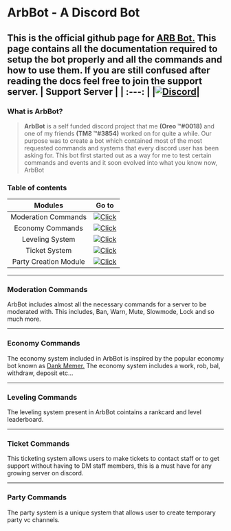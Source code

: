 # **ArbBot - A Discord Bot** 
This is the official github page for [ARB Bot.](https://discord.com/oauth2/authorize?client_id=659980150946922497&scope=bot&permissions=8586788087) This page contains all the documentation required to setup the bot properly and all the commands and how to use them. If you are still confused after reading the docs feel free to join the support server.
| Support Server |
| :---: |
|[![Discord](https://img.shields.io/discord/519734247519420438.svg?label=&logo=discord&logoColor=ffffff&color=7389D8&labelColor=6A7EC2)](https://discord.gg/theYzDq)|
---
### What is **ArbBot**?

>**ArbBot** is a self funded discord project that me **(Oreo ™#0018)** and one of my friends **(TMƧ ™#3854)** worked on for quite a while. Our purpose was to create a bot which contained most of the most requested commands and systems that every discord user has been asking for. This bot first started out as a way for me to test certain commands and events and it soon evolved into what you know now, ArbBot 

### Table of contents
| Modules | Go to  |
| :---: | --- |
| Moderation Commands | [![Click](https://img.shields.io/badge/Click%20Here-%F0%9F%94%98%20-darkgrey?style=for-the-badge)](#moderation-commands) |
| Economy Commands| [![Click](https://img.shields.io/badge/Click%20Here-%F0%9F%94%98%20-darkgrey?style=for-the-badge)](#economy-commands) |
| Leveling System| [![Click](https://img.shields.io/badge/Click%20Here-%F0%9F%94%98%20-darkgrey?style=for-the-badge)](#leveling-commands) |
| Ticket System| [![Click](https://img.shields.io/badge/Click%20Here-%F0%9F%94%98%20-darkgrey?style=for-the-badge)](#ticketing-commands) |
| Party Creation Module| [![Click](https://img.shields.io/badge/Click%20Here-%F0%9F%94%98%20-darkgrey?style=for-the-badge)](#party-commands) |
---
### Moderation Commands
ArbBot includes almost all the necessary commands for a server to be moderated with. This includes, Ban, Warn, Mute, Slowmode, Lock and so much more.

---
### Economy Commands
The economy system included in ArbBot is inspired by the popular economy bot known as [Dank Memer.](https://dankmemer.lol/) The economy system includes a work, rob, bal, withdraw, deposit etc...

---
### Leveling Commands
The leveling system present in ArbBot cointains a rankcard and level leaderboard.

---
### Ticket Commands
This ticketing system allows users to make tickets to contact staff or to get support without having to DM staff members, this is a must have for any growing server on discord.

---
### Party Commands
The party system is a unique system that allows user to create temporary party vc channels.
